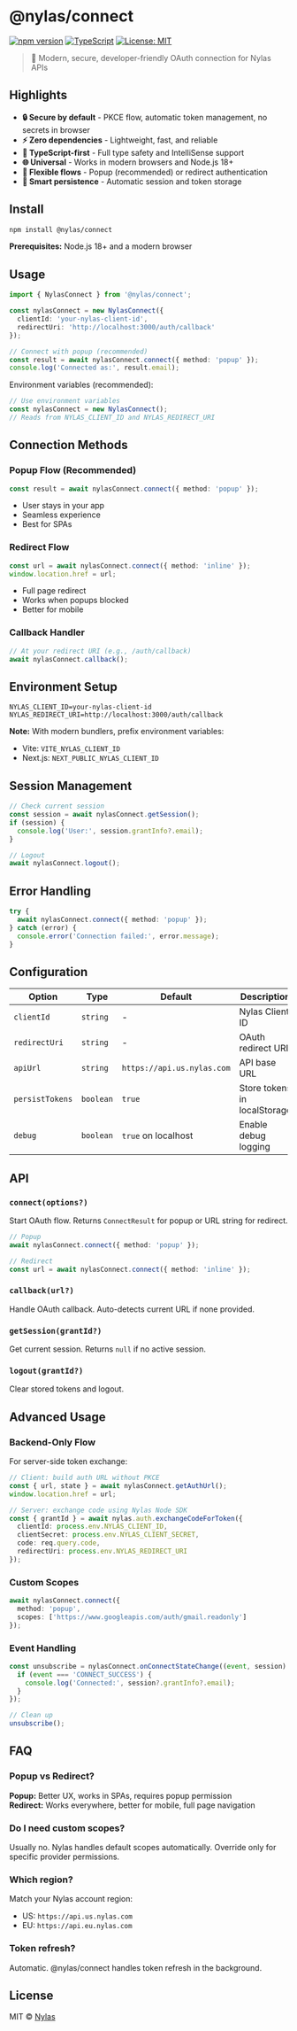 # @nylas/connect

[![npm version](https://img.shields.io/npm/v/@nylas/connect.svg)](https://www.npmjs.com/package/@nylas/connect)
[![TypeScript](https://img.shields.io/badge/TypeScript-Ready-blue.svg)](https://www.typescriptlang.org/)
[![License: MIT](https://img.shields.io/badge/License-MIT-yellow.svg)](https://opensource.org/licenses/MIT)

> 🚀 Modern, secure, developer-friendly OAuth connection for Nylas APIs

## Highlights

- **🔒 Secure by default** - PKCE flow, automatic token management, no secrets in browser
- **⚡ Zero dependencies** - Lightweight, fast, and reliable
- **🎯 TypeScript-first** - Full type safety and IntelliSense support
- **🌐 Universal** - Works in modern browsers and Node.js 18+
- **📱 Flexible flows** - Popup (recommended) or redirect authentication
- **💾 Smart persistence** - Automatic session and token storage

## Install

```bash
npm install @nylas/connect
```

**Prerequisites:** Node.js 18+ and a modern browser

## Usage

```typescript
import { NylasConnect } from '@nylas/connect';

const nylasConnect = new NylasConnect({
  clientId: 'your-nylas-client-id',
  redirectUri: 'http://localhost:3000/auth/callback'
});

// Connect with popup (recommended)
const result = await nylasConnect.connect({ method: 'popup' });
console.log('Connected as:', result.email);
```

Environment variables (recommended):

```typescript
// Use environment variables
const nylasConnect = new NylasConnect();
// Reads from NYLAS_CLIENT_ID and NYLAS_REDIRECT_URI
```

## Connection Methods

### Popup Flow (Recommended)

```typescript
const result = await nylasConnect.connect({ method: 'popup' });
```

- User stays in your app
- Seamless experience
- Best for SPAs

### Redirect Flow

```typescript
const url = await nylasConnect.connect({ method: 'inline' });
window.location.href = url;
```

- Full page redirect
- Works when popups blocked
- Better for mobile

### Callback Handler

```typescript
// At your redirect URI (e.g., /auth/callback)
await nylasConnect.callback();
```

## Environment Setup

```env
NYLAS_CLIENT_ID=your-nylas-client-id
NYLAS_REDIRECT_URI=http://localhost:3000/auth/callback
```

**Note:** With modern bundlers, prefix environment variables:
- Vite: `VITE_NYLAS_CLIENT_ID`
- Next.js: `NEXT_PUBLIC_NYLAS_CLIENT_ID`

## Session Management

```typescript
// Check current session
const session = await nylasConnect.getSession();
if (session) {
  console.log('User:', session.grantInfo?.email);
}

// Logout
await nylasConnect.logout();
```

## Error Handling

```typescript
try {
  await nylasConnect.connect({ method: 'popup' });
} catch (error) {
  console.error('Connection failed:', error.message);
}
```

## Configuration

| Option | Type | Default | Description |
|--------|------|---------|-------------|
| `clientId` | `string` | - | Nylas Client ID |
| `redirectUri` | `string` | - | OAuth redirect URI |
| `apiUrl` | `string` | `https://api.us.nylas.com` | API base URL |
| `persistTokens` | `boolean` | `true` | Store tokens in localStorage |
| `debug` | `boolean` | `true` on localhost | Enable debug logging |

## API

### `connect(options?)`

Start OAuth flow. Returns `ConnectResult` for popup or URL string for redirect.

```typescript
// Popup
await nylasConnect.connect({ method: 'popup' });

// Redirect
const url = await nylasConnect.connect({ method: 'inline' });
```

### `callback(url?)`

Handle OAuth callback. Auto-detects current URL if none provided.

### `getSession(grantId?)`

Get current session. Returns `null` if no active session.

### `logout(grantId?)`

Clear stored tokens and logout.

## Advanced Usage

### Backend-Only Flow

For server-side token exchange:

```typescript
// Client: build auth URL without PKCE
const { url, state } = await nylasConnect.getAuthUrl();
window.location.href = url;

// Server: exchange code using Nylas Node SDK
const { grantId } = await nylas.auth.exchangeCodeForToken({
  clientId: process.env.NYLAS_CLIENT_ID,
  clientSecret: process.env.NYLAS_CLIENT_SECRET,
  code: req.query.code,
  redirectUri: process.env.NYLAS_REDIRECT_URI
});
```

### Custom Scopes

```typescript
await nylasConnect.connect({
  method: 'popup',
  scopes: ['https://www.googleapis.com/auth/gmail.readonly']
});
```

### Event Handling

```typescript
const unsubscribe = nylasConnect.onConnectStateChange((event, session) => {
  if (event === 'CONNECT_SUCCESS') {
    console.log('Connected:', session?.grantInfo?.email);
  }
});

// Clean up
unsubscribe();
```

## FAQ

### Popup vs Redirect?

**Popup:** Better UX, works in SPAs, requires popup permission  
**Redirect:** Works everywhere, better for mobile, full page navigation

### Do I need custom scopes?

Usually no. Nylas handles default scopes automatically. Override only for specific provider permissions.

### Which region?

Match your Nylas account region:
- US: `https://api.us.nylas.com`
- EU: `https://api.eu.nylas.com`

### Token refresh?

Automatic. @nylas/connect handles token refresh in the background.

## License

MIT © [Nylas](https://nylas.com)